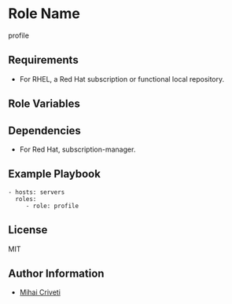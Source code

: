 Role Name
=========

profile

Requirements
------------

- For RHEL, a Red Hat subscription or functional local repository.

Role Variables
--------------


Dependencies
------------

- For Red Hat, subscription-manager.

Example Playbook
----------------

    - hosts: servers
      roles:
         - role: profile

License
-------

MIT

Author Information
------------------

- [Mihai Criveti](https://www.linkedin.com/in/crivetimihai/)
